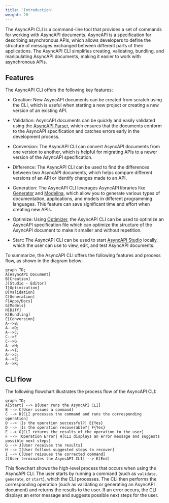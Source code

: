 ```yaml
---
title: 'Introduction'
weight: 20
---
```


The AsyncAPI CLI is a command-line tool that provides a set of commands for working with AsyncAPI documents. AsyncAPI is a specification for describing asynchronous APIs, which allows developers to define the structure of messages exchanged between different parts of their applications. The AsyncAPI CLI simplifies creating, validating, bundling, and manipulating AsyncAPI documents, making it easier to work with asynchronous APIs.

## Features

The AsyncAPI CLI offers the following key features:

- Creation: New AsyncAPI documents can be created from scratch using the CLI, which is useful when starting a new project or creating a new version of an existing API.

- Validation: AsyncAPI documents can be quickly and easily validated using the [AsyncAPI Parser](https://github.com/asyncapi/parser-js), which ensures that the documents conform to the AsyncAPI specification and catches errors early in the development process.

- Conversion: The AsyncAPI CLI can convert AsyncAPI documents from one version to another, which is helpful for migrating APIs to a newer version of the AsyncAPI specification.

- Difference: The AsyncAPI CLI can be used to find the differences between two AsyncAPI documents, which helps compare different versions of an API or identify changes made to an API.
- Generation: The AsyncAPI CLI leverages AsyncAPI libraries like [Generator](https://github.com/asyncapi/generator) and [Modelina](https://github.com/asyncapi/modelina), which allow you to generate various types of documentation, applications, and models in different programming languages. This feature can save significant time and effort when creating new APIs.

- Optimize: Using [Optimizer](https://github.com/asyncapi/optimizer/), the AsyncAPI CLI can be used to optimize an AsyncAPI specification file which can optimize the structure of the AsyncAPI document to make it smaller and without repetition.

- Start: The AsyncAPI CLI can be used to start [AsyncAPI Studio](https://studio.asyncapi.com/) locally, which the user can use to view, edit, and test AsyncAPI documents.

To summarize, the AsyncAPI CLI offers the following features and process flow, as shown in the diagram below:

```mermaid
graph TD;
A[AsyncAPI Document]
B[Creation]
J[Studio - Editor]
I[Optimization]
D[Validation]
C[Generation]
F[Apps/Docs]
G[Models]
H[Diff]
K[Bundling]
E[Conversion]
A-->B;
A-->D;
A-->C;
C-->F
C-->G
A-->H;
A-->I;
A-->J;
A-->E;
A-->K;
```

## CLI flow

The following flowchart illustrates the process flow of the AsyncAPI CLI:

```mermaid
graph TD;
A[Start] --> B[User runs the AsyncAPI CLI]
B --> C[User issues a command]
C --> D[CLI processes the command and runs the corresponding operation]
D --> |Is the operation successful?| E{Yes}
D --> |Is the operation recoverable?| F{Yes}
E --> G[CLI returns the results of the operation to the user]
F --> |Operation Error| H[CLI displays an error message and suggests possible next steps]
G --> J[User receives the results]
H --> I[User follows suggested steps to recover]
I --> C[User reissues the corrected command]
J[User terminates the AsyncAPI CLI] --> K[End]
```

This flowchart shows the high-level process that occurs when using the AsyncAPI CLI. The user starts by running a command (such as `validate`, `generate`, or `start`), which the CLI processes. The CLI then performs the corresponding operation (such as validating or generating an AsyncAPI document) and returns the results to the user. If an error occurs, the CLI displays an error message and suggests possible next steps for the user.
